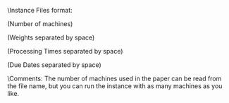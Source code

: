 \\Instance Files format:

(Number of machines)

(Weights separated by space)

(Processing Times separated by space)

(Due Dates separated by space)


\\Comments:
The number of machines used in the paper can be read from the file name, but you can run the instance with as many machines as you like.
